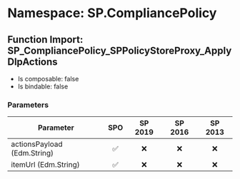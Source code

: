 # Namespace: SP.CompliancePolicy

## Function Import: SP_CompliancePolicy_SPPolicyStoreProxy_ApplyDlpActions

- Is composable: false
- Is bindable: false

### Parameters

Parameter | SPO | SP 2019 | SP 2016 | SP 2013
----------|:---:|:-------:|:-------:|:-------:
actionsPayload (Edm.String) | ✅ | ❌ | ❌ | ❌
itemUrl (Edm.String) | ✅ | ❌ | ❌ | ❌